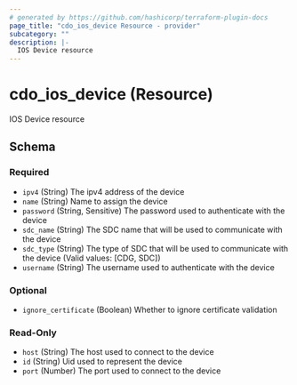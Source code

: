 ```yaml
---
# generated by https://github.com/hashicorp/terraform-plugin-docs
page_title: "cdo_ios_device Resource - provider"
subcategory: ""
description: |-
  IOS Device resource
---
```


# cdo_ios_device (Resource)

IOS Device resource



<!-- schema generated by tfplugindocs -->
## Schema

### Required

- `ipv4` (String) The ipv4 address of the device
- `name` (String) Name to assign the device
- `password` (String, Sensitive) The password used to authenticate with the device
- `sdc_name` (String) The SDC name that will be used to communicate with the device
- `sdc_type` (String) The type of SDC that will be used to communicate with the device (Valid values: [CDG, SDC])
- `username` (String) The username used to authenticate with the device

### Optional

- `ignore_certificate` (Boolean) Whether to ignore certificate validation

### Read-Only

- `host` (String) The host used to connect to the device
- `id` (String) Uid used to represent the device
- `port` (Number) The port used to connect to the device
